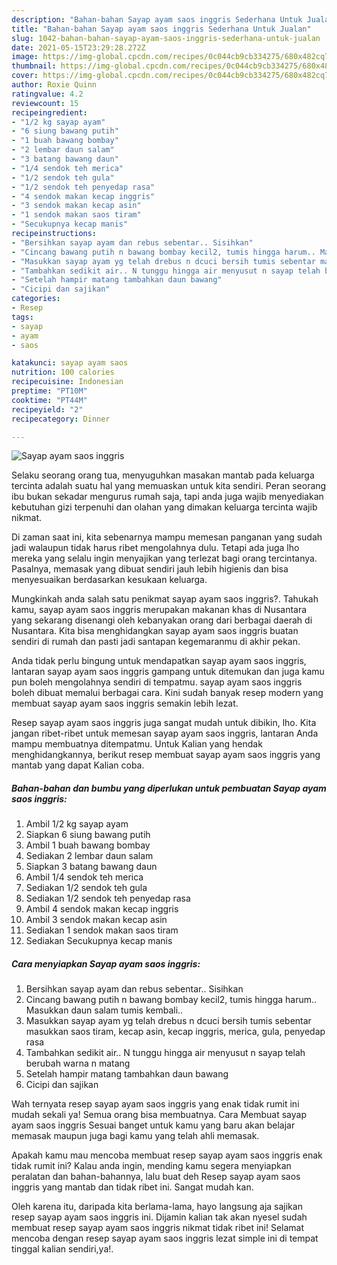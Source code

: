 ```yaml
---
description: "Bahan-bahan Sayap ayam saos inggris Sederhana Untuk Jualan"
title: "Bahan-bahan Sayap ayam saos inggris Sederhana Untuk Jualan"
slug: 1042-bahan-bahan-sayap-ayam-saos-inggris-sederhana-untuk-jualan
date: 2021-05-15T23:29:28.272Z
image: https://img-global.cpcdn.com/recipes/0c044cb9cb334275/680x482cq70/sayap-ayam-saos-inggris-foto-resep-utama.jpg
thumbnail: https://img-global.cpcdn.com/recipes/0c044cb9cb334275/680x482cq70/sayap-ayam-saos-inggris-foto-resep-utama.jpg
cover: https://img-global.cpcdn.com/recipes/0c044cb9cb334275/680x482cq70/sayap-ayam-saos-inggris-foto-resep-utama.jpg
author: Roxie Quinn
ratingvalue: 4.2
reviewcount: 15
recipeingredient:
- "1/2 kg sayap ayam"
- "6 siung bawang putih"
- "1 buah bawang bombay"
- "2 lembar daun salam"
- "3 batang bawang daun"
- "1/4 sendok teh merica"
- "1/2 sendok teh gula"
- "1/2 sendok teh penyedap rasa"
- "4 sendok makan kecap inggris"
- "3 sendok makan kecap asin"
- "1 sendok makan saos tiram"
- "Secukupnya kecap manis"
recipeinstructions:
- "Bersihkan sayap ayam dan rebus sebentar.. Sisihkan"
- "Cincang bawang putih n bawang bombay kecil2, tumis hingga harum.. Masukkan daun salam tumis kembali.."
- "Masukkan sayap ayam yg telah drebus n dcuci bersih tumis sebentar masukkan saos tiram, kecap asin, kecap inggris, merica, gula, penyedap rasa"
- "Tambahkan sedikit air.. N tunggu hingga air menyusut n sayap telah berubah warna n matang"
- "Setelah hampir matang tambahkan daun bawang"
- "Cicipi dan sajikan"
categories:
- Resep
tags:
- sayap
- ayam
- saos

katakunci: sayap ayam saos 
nutrition: 100 calories
recipecuisine: Indonesian
preptime: "PT10M"
cooktime: "PT44M"
recipeyield: "2"
recipecategory: Dinner

---
```



![Sayap ayam saos inggris](https://img-global.cpcdn.com/recipes/0c044cb9cb334275/680x482cq70/sayap-ayam-saos-inggris-foto-resep-utama.jpg)

Selaku seorang orang tua, menyuguhkan masakan mantab pada keluarga tercinta adalah suatu hal yang memuaskan untuk kita sendiri. Peran seorang ibu bukan sekadar mengurus rumah saja, tapi anda juga wajib menyediakan kebutuhan gizi terpenuhi dan olahan yang dimakan keluarga tercinta wajib nikmat.

Di zaman  saat ini, kita sebenarnya mampu memesan panganan yang sudah jadi walaupun tidak harus ribet mengolahnya dulu. Tetapi ada juga lho mereka yang selalu ingin menyajikan yang terlezat bagi orang tercintanya. Pasalnya, memasak yang dibuat sendiri jauh lebih higienis dan bisa menyesuaikan berdasarkan kesukaan keluarga. 



Mungkinkah anda salah satu penikmat sayap ayam saos inggris?. Tahukah kamu, sayap ayam saos inggris merupakan makanan khas di Nusantara yang sekarang disenangi oleh kebanyakan orang dari berbagai daerah di Nusantara. Kita bisa menghidangkan sayap ayam saos inggris buatan sendiri di rumah dan pasti jadi santapan kegemaranmu di akhir pekan.

Anda tidak perlu bingung untuk mendapatkan sayap ayam saos inggris, lantaran sayap ayam saos inggris gampang untuk ditemukan dan juga kamu pun boleh mengolahnya sendiri di tempatmu. sayap ayam saos inggris boleh dibuat memalui berbagai cara. Kini sudah banyak resep modern yang membuat sayap ayam saos inggris semakin lebih lezat.

Resep sayap ayam saos inggris juga sangat mudah untuk dibikin, lho. Kita jangan ribet-ribet untuk memesan sayap ayam saos inggris, lantaran Anda mampu membuatnya ditempatmu. Untuk Kalian yang hendak menghidangkannya, berikut resep membuat sayap ayam saos inggris yang mantab yang dapat Kalian coba.

<!--inarticleads1-->

##### Bahan-bahan dan bumbu yang diperlukan untuk pembuatan Sayap ayam saos inggris:

1. Ambil 1/2 kg sayap ayam
1. Siapkan 6 siung bawang putih
1. Ambil 1 buah bawang bombay
1. Sediakan 2 lembar daun salam
1. Siapkan 3 batang bawang daun
1. Ambil 1/4 sendok teh merica
1. Sediakan 1/2 sendok teh gula
1. Sediakan 1/2 sendok teh penyedap rasa
1. Ambil 4 sendok makan kecap inggris
1. Ambil 3 sendok makan kecap asin
1. Sediakan 1 sendok makan saos tiram
1. Sediakan Secukupnya kecap manis




<!--inarticleads2-->

##### Cara menyiapkan Sayap ayam saos inggris:

1. Bersihkan sayap ayam dan rebus sebentar.. Sisihkan
1. Cincang bawang putih n bawang bombay kecil2, tumis hingga harum.. Masukkan daun salam tumis kembali..
1. Masukkan sayap ayam yg telah drebus n dcuci bersih tumis sebentar masukkan saos tiram, kecap asin, kecap inggris, merica, gula, penyedap rasa
1. Tambahkan sedikit air.. N tunggu hingga air menyusut n sayap telah berubah warna n matang
1. Setelah hampir matang tambahkan daun bawang
1. Cicipi dan sajikan




Wah ternyata resep sayap ayam saos inggris yang enak tidak rumit ini mudah sekali ya! Semua orang bisa membuatnya. Cara Membuat sayap ayam saos inggris Sesuai banget untuk kamu yang baru akan belajar memasak maupun juga bagi kamu yang telah ahli memasak.

Apakah kamu mau mencoba membuat resep sayap ayam saos inggris enak tidak rumit ini? Kalau anda ingin, mending kamu segera menyiapkan peralatan dan bahan-bahannya, lalu buat deh Resep sayap ayam saos inggris yang mantab dan tidak ribet ini. Sangat mudah kan. 

Oleh karena itu, daripada kita berlama-lama, hayo langsung aja sajikan resep sayap ayam saos inggris ini. Dijamin kalian tak akan nyesel sudah membuat resep sayap ayam saos inggris nikmat tidak ribet ini! Selamat mencoba dengan resep sayap ayam saos inggris lezat simple ini di tempat tinggal kalian sendiri,ya!.

